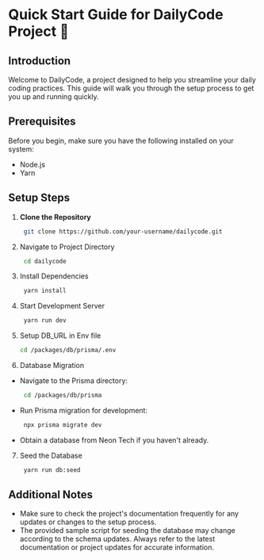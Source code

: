 # Quick Start Guide for DailyCode Project 🚀

## Introduction
Welcome to DailyCode, a project designed to help you streamline your daily coding practices. This guide will walk you through the setup process to get you up and running quickly.

## Prerequisites
Before you begin, make sure you have the following installed on your system:
- Node.js
- Yarn

## Setup Steps

1. **Clone the Repository**
   ```bash
    git clone https://github.com/your-username/dailycode.git
2. Navigate to Project Directory
   ```bash
    cd dailycode
3. Install Dependencies
   ```bash
    yarn install
4. Start Development Server
   ```bash
    yarn run dev
5. Setup DB_URL in Env file
    ```bash
    cd /packages/db/prisma/.env
8. Database Migration
- Navigate to the Prisma directory:
   ```bash
    cd /packages/db/prisma
- Run Prisma migration for development:
   ```bash
    npx prisma migrate dev
- Obtain a database from Neon Tech if you haven't already.
7. Seed the Database
   ```bash
    yarn run db:seed
## Additional Notes
- Make sure to check the project's documentation frequently for any updates or changes to the setup process.
- The provided sample script for seeding the database may change according to the schema updates. Always refer to the latest documentation or project updates for accurate information.

